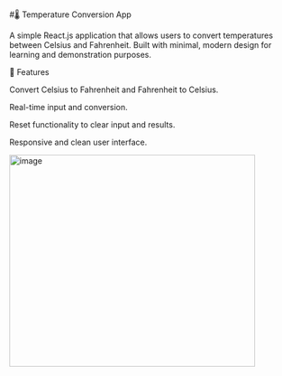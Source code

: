 #🌡️ Temperature Conversion App

A simple React.js application that allows users to convert temperatures between Celsius and Fahrenheit. Built with minimal, modern design for learning and demonstration purposes.

🔹 Features

Convert Celsius to Fahrenheit and Fahrenheit to Celsius.

Real-time input and conversion.

Reset functionality to clear input and results.

Responsive and clean user interface.

<img width="436" height="375" alt="image" src="https://github.com/user-attachments/assets/ca1223f3-0ffb-4793-be9a-0b53be6b3af6" />
